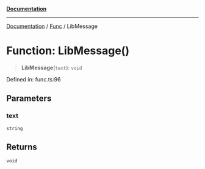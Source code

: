 [**Documentation**](../../../README.md)

***

[Documentation](../../../globals.md) / [Func](../README.md) / LibMessage

# Function: LibMessage()

> **LibMessage**(`text`): `void`

Defined in: func.ts:96

## Parameters

### text

`string`

## Returns

`void`
